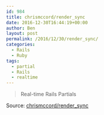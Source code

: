 ```yaml
---
id: 984
title: chrismccord/render_sync
date: 2016-12-30T16:44:19+00:00
author: Ben
layout: post
permalink: /2016/12/30/render_sync/
categories:
  - Rails
  - Ruby
tags:
  - partial
  - Rails
  - realtime
---
```

> Real-time Rails Partials

Source: [chrismccord/render_sync](https://github.com/chrismccord/render_sync)